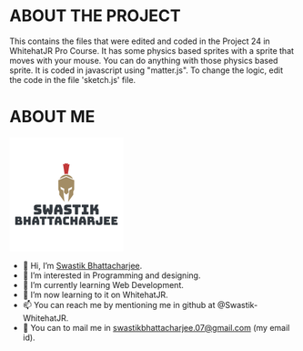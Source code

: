 # ABOUT THE PROJECT
This contains the files that were edited and coded in the Project 24 in WhitehatJR Pro Course. It has some physics based sprites with a sprite that moves with your mouse. You can do anything with those physics based sprite. It is coded in javascript using "matter.js". To change the logic, edit the code in the file 'sketch.js' file.


# ABOUT ME

![My Image](swastik.png)

- 👋 Hi, I’m [Swastik Bhattacharjee](https://github.com/Swastik-WhitehatJR).
- 👀 I’m interested in Programming and designing.
- 🌱 I’m currently learning Web Development.
- 💞️ I’m now learning to it on WhitehatJR.
- 📫 You can reach me by mentioning me in github at @Swastik-WhitehatJR.
- 💌 You can to mail me in swastikbhattacharjee.07@gmail.com (my email id).
